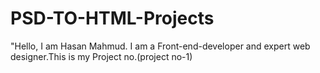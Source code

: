# PSD-TO-HTML-Projects
"Hello, I am Hasan Mahmud. I am a Front-end-developer and expert web designer.This is my Project no.(project no-1)
